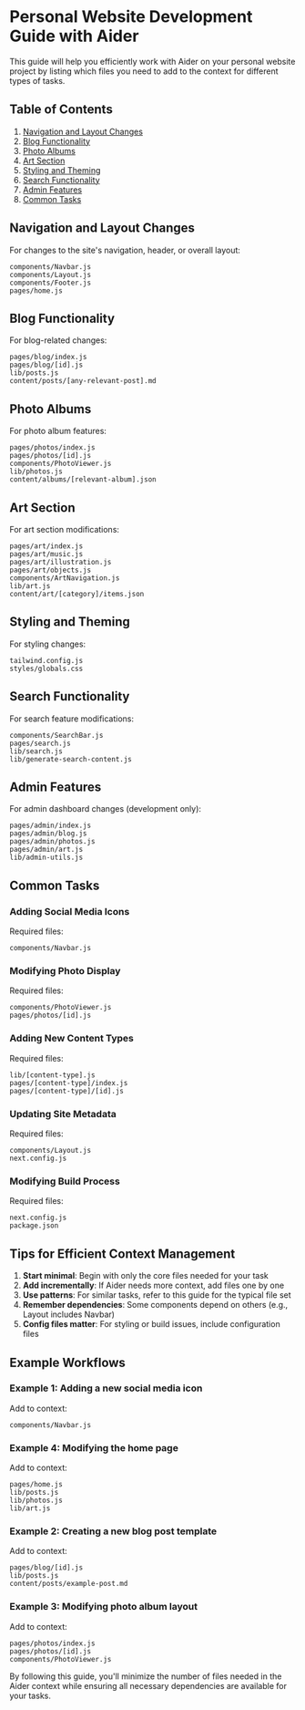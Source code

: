 # Personal Website Development Guide with Aider

This guide will help you efficiently work with Aider on your personal website project by listing which files you need to add to the context for different types of tasks.

## Table of Contents

1. [Navigation and Layout Changes](#navigation-and-layout-changes)
2. [Blog Functionality](#blog-functionality)
3. [Photo Albums](#photo-albums)
4. [Art Section](#art-section)
5. [Styling and Theming](#styling-and-theming)
6. [Search Functionality](#search-functionality)
7. [Admin Features](#admin-features)
8. [Common Tasks](#common-tasks)

## Navigation and Layout Changes

For changes to the site's navigation, header, or overall layout:

```
components/Navbar.js
components/Layout.js
components/Footer.js
pages/home.js
```

## Blog Functionality

For blog-related changes:

```
pages/blog/index.js
pages/blog/[id].js
lib/posts.js
content/posts/[any-relevant-post].md
```

## Photo Albums

For photo album features:

```
pages/photos/index.js
pages/photos/[id].js
components/PhotoViewer.js
lib/photos.js
content/albums/[relevant-album].json
```

## Art Section

For art section modifications:

```
pages/art/index.js
pages/art/music.js
pages/art/illustration.js
pages/art/objects.js
components/ArtNavigation.js
lib/art.js
content/art/[category]/items.json
```

## Styling and Theming

For styling changes:

```
tailwind.config.js
styles/globals.css
```

## Search Functionality

For search feature modifications:

```
components/SearchBar.js
pages/search.js
lib/search.js
lib/generate-search-content.js
```

## Admin Features

For admin dashboard changes (development only):

```
pages/admin/index.js
pages/admin/blog.js
pages/admin/photos.js
pages/admin/art.js
lib/admin-utils.js
```

## Common Tasks

### Adding Social Media Icons

Required files:
```
components/Navbar.js
```

### Modifying Photo Display

Required files:
```
components/PhotoViewer.js
pages/photos/[id].js
```

### Adding New Content Types

Required files:
```
lib/[content-type].js
pages/[content-type]/index.js
pages/[content-type]/[id].js
```

### Updating Site Metadata

Required files:
```
components/Layout.js
next.config.js
```

### Modifying Build Process

Required files:
```
next.config.js
package.json
```

## Tips for Efficient Context Management

1. **Start minimal**: Begin with only the core files needed for your task
2. **Add incrementally**: If Aider needs more context, add files one by one
3. **Use patterns**: For similar tasks, refer to this guide for the typical file set
4. **Remember dependencies**: Some components depend on others (e.g., Layout includes Navbar)
5. **Config files matter**: For styling or build issues, include configuration files

## Example Workflows

### Example 1: Adding a new social media icon

Add to context:
```
components/Navbar.js
```

### Example 4: Modifying the home page

Add to context:
```
pages/home.js
lib/posts.js
lib/photos.js
lib/art.js
```

### Example 2: Creating a new blog post template

Add to context:
```
pages/blog/[id].js
lib/posts.js
content/posts/example-post.md
```

### Example 3: Modifying photo album layout

Add to context:
```
pages/photos/index.js
pages/photos/[id].js
components/PhotoViewer.js
```

By following this guide, you'll minimize the number of files needed in the Aider context while ensuring all necessary dependencies are available for your tasks.
